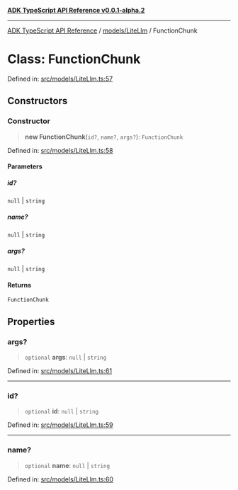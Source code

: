[**ADK TypeScript API Reference v0.0.1-alpha.2**](../../../README.md)

***

[ADK TypeScript API Reference](../../../modules.md) / [models/LiteLlm](../README.md) / FunctionChunk

# Class: FunctionChunk

Defined in: [src/models/LiteLlm.ts:57](https://github.com/njraladdin/adk-typescript/blob/main/src/models/LiteLlm.ts#L57)

## Constructors

### Constructor

> **new FunctionChunk**(`id?`, `name?`, `args?`): `FunctionChunk`

Defined in: [src/models/LiteLlm.ts:58](https://github.com/njraladdin/adk-typescript/blob/main/src/models/LiteLlm.ts#L58)

#### Parameters

##### id?

`null` | `string`

##### name?

`null` | `string`

##### args?

`null` | `string`

#### Returns

`FunctionChunk`

## Properties

### args?

> `optional` **args**: `null` \| `string`

Defined in: [src/models/LiteLlm.ts:61](https://github.com/njraladdin/adk-typescript/blob/main/src/models/LiteLlm.ts#L61)

***

### id?

> `optional` **id**: `null` \| `string`

Defined in: [src/models/LiteLlm.ts:59](https://github.com/njraladdin/adk-typescript/blob/main/src/models/LiteLlm.ts#L59)

***

### name?

> `optional` **name**: `null` \| `string`

Defined in: [src/models/LiteLlm.ts:60](https://github.com/njraladdin/adk-typescript/blob/main/src/models/LiteLlm.ts#L60)
